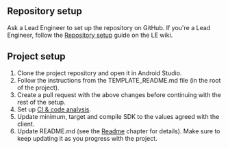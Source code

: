 ## Repository setup

Ask a Lead Engineer to set up the repository on GitHub. If you're a Lead Engineer, follow the [Repository setup](https://github.com/infinum/LE-wiki/wiki/Repository-setup) guide on the LE wiki.

## Project setup

1. Clone the project repository and open it in Android Studio.
2. Follow the instructions from the TEMPLATE_README.md file (in the root of the project).
3. Create a pull request with the above changes before continuing with the rest of the setup.
4. Set up [CI & code analysis](/books/android/ci-and-code-analysis/continuous-integration).
5. Update minimum, target and compile SDK to the values agreed with the client.
6. Update README.md (see the [Readme](/books/android/building-quality-apps/project-readme) chapter for details). Make sure to keep updating it as you progress with the project.